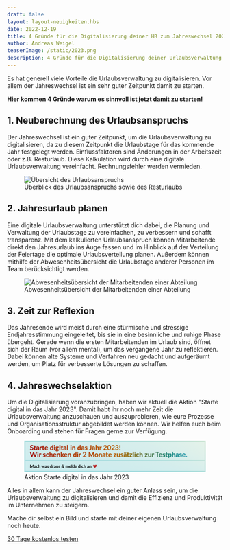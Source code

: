 ```yaml
---
draft: false
layout: layout-neuigkeiten.hbs
date: 2022-12-19
title: 4 Gründe für die Digitalisierung deiner HR zum Jahreswechsel 2023
author: Andreas Weigel
teaserImage: /static/2023.png
description: 4 Gründe für die Digitalisierung deiner Urlaubsverwaltung zum Jahreswechsel 2023
---
```


Es hat generell viele Vorteile die Urlaubsverwaltung zu digitalisieren.
Vor allem der Jahreswechsel ist ein sehr guter Zeitpunkt damit zu starten.

<!-- more -->

**Hier kommen 4 Gründe warum es sinnvoll ist jetzt damit zu starten!**

## 1. Neuberechnung des Urlaubsanspruchs

Der Jahreswechsel ist ein guter Zeitpunkt, um die Urlaubsverwaltung zu digitalisieren,
da zu diesem Zeitpunkt die Urlaubstage für das kommende Jahr festgelegt werden. Einflussfaktoren sind
Änderungen in der Arbeitszeit oder z.B. Resturlaub. Diese Kalkulation wird durch eine digitale Urlaubsverwaltung vereinfacht.
Rechnungsfehler werden vermieden.

 <div class="flex my-8">
    <figure>
        <picture>
            <source srcset="übersicht.avif" type="image/avif" />
            <img
              src="übersicht.png"
              alt="Übersicht des Urlaubsanspruchs"
              decoding="async"
              loading="lazy"
              class="rounded-lg"
            />
        </picture>
        <figcaption class="text-sm text-center">Überblick des Urlaubsanspruchs sowie des Resturlaubs</figcaption>
    </figure>
</div>

## 2. Jahresurlaub planen

Eine digitale Urlaubsverwaltung unterstützt dich dabei, die Planung und Verwaltung der Urlaubstage zu vereinfachen, zu verbessern und schafft transparenz.
Mit dem kalkulierten Urlaubsanspruch können Mitarbeitende direkt den Jahresurlaub ins Auge fassen
und im Hinblick auf der Verteilung der Feiertage die optimale Urlaubsverteilung planen.
Außerdem können mithilfe der Abwesenheitsübersicht die Urlaubstage anderer Personen im Team berücksichtigt werden.

<div class="flex my-8">
    <figure>
        <picture>
            <source srcset="Abwesenheitsübersicht.avif" type="image/avif" />
            <img
              src="Abwesenheitsübersicht.png"
              alt="Abwesenheitsübersicht der Mitarbeitenden einer Abteilung"
              decoding="async"
              loading="lazy"
              class="rounded-lg"
            />
        </picture>
        <figcaption class="text-sm text-center">Abwesenheitsübersicht der Mitarbeitenden einer Abteilung</figcaption>
    </figure>
</div>

## 3. Zeit zur Reflexion

Das Jahresende wird meist durch eine stürmische und stressige Endjahresstimmung eingeleitet,
bis sie in eine besinnliche und ruhige Phase übergeht. Gerade wenn die ersten
Mitarbeitenden im Urlaub sind, öffnet sich der Raum (vor allem mental), um das vergangene Jahr zu reflektieren.
Dabei können alte Systeme und Verfahren neu gedacht und aufgeräumt werden, um Platz für verbesserte Lösungen zu schaffen.

## 4. Jahreswechselaktion

Um die Digitalisierung voranzubringen, haben wir aktuell die Aktion "Starte digital in das Jahr 2023". Damit habt ihr
noch mehr Zeit die Urlaubsverwaltung anzuschauen und auszuprobieren, wie eure Prozesse und Organisationsstruktur abgebildet werden können.
Wir helfen euch beim Onboarding und stehen für Fragen gerne zur Verfügung.

 <div class="flex my-8">
    <figure>
        <picture>
            <source srcset="aktion.avif" type="image/avif" />
            <img
              src="aktion2023.png"
              alt="Aktionsbanner Starte digital in das Jahr 2023"
              decoding="async"
              loading="lazy"
              class="rounded-lg"
            />
        </picture>
        <figcaption class="text-sm text-center">Aktion Starte digital in das Jahr 2023</figcaption>
    </figure>
</div>

Alles in allem kann der Jahreswechsel ein guter Anlass sein,
um die Urlaubsverwaltung zu digitalisieren und damit die Effizienz und Produktivität im Unternehmen zu steigern.

<div class="px-4 xl:px-2 my-24 md:my-32 md:text-center">
	<div class="inline-block">
		<p class="text-xl lg:text-2xl mb-6 md:mb-4">
			Mache dir selbst ein Bild und starte mit deiner eigenen Urlaubsverwaltung noch heute.
		</p>
		<div class="md:max-w-sm md:mx-auto text-lg sm:text-xl md:text-lg">
			<a data-append-utm
				 href="https://registry.apps.urlaubsverwaltung.cloud/registration"
				 class="px-3 py-2 text-lg font-medium flex items-center justify-center no-underline rounded whitespace-nowrap bg-yellow-300 text-sky-900 text-opacity-90 hover:text-opacity-100 border border-sky-100 hover:border-blue-200 hover:shadow-md active:shadow"
				 data-goal="signup"
				 data-goal-trigger="eye-catcher"
			>
            <span class="mr-2">
              30 Tage kostenlos testen
            </span>
			</a>
		</div>
	</div>
</div>
